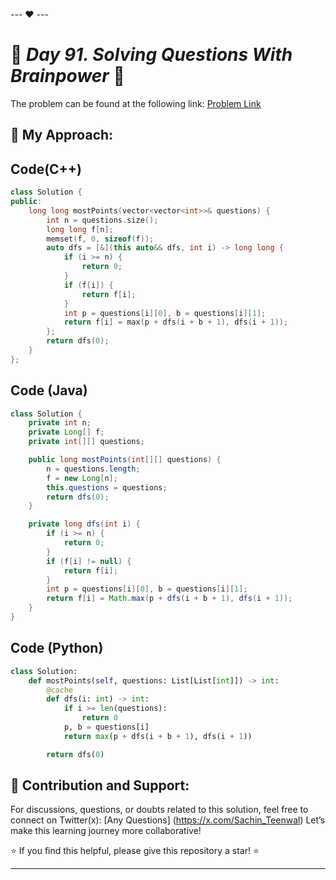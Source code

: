 --- ❤️ ---

# 🚀 _Day 91. Solving Questions With Brainpower_ 🧠


The problem can be found at the following link: [Problem Link](https://leetcode.com/problems/solving-questions-with-brainpower/description/)

## 🎯 **My Approach:**


## Code(C++)
```cpp
class Solution {
public:
    long long mostPoints(vector<vector<int>>& questions) {
        int n = questions.size();
        long long f[n];
        memset(f, 0, sizeof(f));
        auto dfs = [&](this auto&& dfs, int i) -> long long {
            if (i >= n) {
                return 0;
            }
            if (f[i]) {
                return f[i];
            }
            int p = questions[i][0], b = questions[i][1];
            return f[i] = max(p + dfs(i + b + 1), dfs(i + 1));
        };
        return dfs(0);
    }
};
```

## Code (Java)

```java
class Solution {
    private int n;
    private Long[] f;
    private int[][] questions;

    public long mostPoints(int[][] questions) {
        n = questions.length;
        f = new Long[n];
        this.questions = questions;
        return dfs(0);
    }

    private long dfs(int i) {
        if (i >= n) {
            return 0;
        }
        if (f[i] != null) {
            return f[i];
        }
        int p = questions[i][0], b = questions[i][1];
        return f[i] = Math.max(p + dfs(i + b + 1), dfs(i + 1));
    }
}
```

## Code (Python)

```python
class Solution:
    def mostPoints(self, questions: List[List[int]]) -> int:
        @cache
        def dfs(i: int) -> int:
            if i >= len(questions):
                return 0
            p, b = questions[i]
            return max(p + dfs(i + b + 1), dfs(i + 1))

        return dfs(0)
```



## 🎯 **Contribution and Support:**

For discussions, questions, or doubts related to this solution, feel free to connect on Twitter(x): [Any Questions] (https://x.com/Sachin_Teenwal) Let’s make this learning journey more collaborative!

⭐ If you find this helpful, please give this repository a star! ⭐

---
